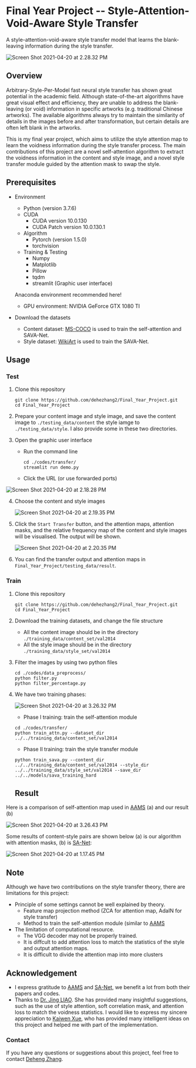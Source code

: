 # Final Year Project -- Style-Attention-Void-Aware Style Transfer

A style-attention-void-aware style transfer model that learns the blank-leaving information during the style transfer.

![Screen Shot 2021-04-20 at 2.28.32 PM](https://github.com/dehezhang2/Final_Year_Project/blob/master/README.assets/Screen%20Shot%202021-04-20%20at%202.28.32%20PM-8903311.png)

## Overview

Arbitrary-Style-Per-Model fast neural style transfer has shown great potential in the academic field. Although state-of-the-art algorithms have great visual effect and efficiency, they are unable to address the blank-leaving (or void) information in specific artworks (e.g. traditional Chinese artworks). The available algorithms always try to maintain the similarity of details in the images before and after transformation, but certain details are often left blank in the artworks. 

This is my final year project, which aims to utilize the style attention map to learn the voidness information during the style transfer process. The main contributions of this project are a novel self-attention algorithm to extract the voidness information in the content and style image, and a novel style transfer module guided by the attention mask to swap the style. 

## Prerequisites

* Environment

  * Python (version 3.7.6)
  * CUDA 
    * CUDA version 10.0.130
    * CUDA Patch version 10.0.130.1
  * Algorithm
    * Pytorch (version 1.5.0)
    * torchvision
  * Training & Testing
    * Numpy
    * Matplotlib
    * Pillow
    * tqdm
    * streamlit (Graphic user interface)

  Anaconda environment recommended here!

  * GPU environment: NVIDIA GeForce GTX 1080 TI 

* Download the datasets
  * Content dataset: [MS-COCO](https://cocodataset.org/#home) is used to train the self-attention and SAVA-Net. 
  * Style dataset: [WikiArt](https://github.com/cs-chan/ArtGAN/tree/master/WikiArt%20Dataset) is used to train the SAVA-Net.

## Usage

### Test

1. Clone this repository

   ```shell
   git clone https://github.com/dehezhang2/Final_Year_Project.git
   cd Final_Year_Project
   ```

2. Prepare your content image and style image, and save the content image to `./testing_data/content` the style iamge to `./testing_data/style`. I also provide some in these two directories. 

3. Open the graphic user interface

   * Run the command line

     ```shell
     cd ./codes/transfer/
     streamlit run demo.py
     ```

   * Click the URL (or use forwarded ports)

![Screen Shot 2021-04-20 at 2.18.28 PM](https://github.com/dehezhang2/Final_Year_Project/blob/master/README.assets/Screen%20Shot%202021-04-20%20at%202.18.28%20PM-8899518.png)

4. Choose the content and style images

   ![Screen Shot 2021-04-20 at 2.19.35 PM](https://github.com/dehezhang2/Final_Year_Project/blob/master/README.assets/Screen%20Shot%202021-04-20%20at%202.19.35%20PM-8899589.png)

5. Click the `Start Transfer` button, and the attention maps, attention masks, and the relative frequency map of the content and style images will be visualised. The output will be shown. 

   ![Screen Shot 2021-04-20 at 2.20.35 PM](https://github.com/dehezhang2/Final_Year_Project/blob/master/README.assets/Screen%20Shot%202021-04-20%20at%202.20.35%20PM-8899708.png)

6. You can find the transfer output and attention maps in `Final_Year_Project/testing_data/result`.

### Train

1. Clone this repository

   ```shell
   git clone https://github.com/dehezhang2/Final_Year_Project.git
   cd Final_Year_Project
   ```

2. Download the training datasets, and change the file structure

   * All the content image should be in the directory `./training_data/content_set/val2014`
   * All the style image should be in the directory  `./training_data/style_set/val2014`

3. Filter the images by using two python files

   ```shell
   cd ./codes/data_preprocess/
   python filter.py
   python filter_percentage.py
   ```

4. We have two training phases:

   ![Screen Shot 2021-04-20 at 3.26.32 PM](https://github.com/dehezhang2/Final_Year_Project/blob/master/README.assets/Screen%20Shot%202021-04-20%20at%203.26.32%20PM-8903694.png)

   * Phase I training: train the self-attention module

   ```shell
   cd ./codes/transfer/
   python train_attn.py --dataset_dir ../../training_data/content_set/val2014
   ```

   * Phase II training: train the style transfer module

   ```shell
   python train_sava.py --content_dir ../../training_data/content_set/val2014 --style_dir ../../training_data/style_set/val2014 --save_dir ../../models/sava_training_hard
   ```

   ## Result

Here is a comparison of self-attention map used in [AAMS](https://openaccess.thecvf.com/content_CVPR_2019/papers/Yao_Attention-Aware_Multi-Stroke_Style_Transfer_CVPR_2019_paper.pdf) (a) and our result (b)

![Screen Shot 2021-04-20 at 3.26.43 PM](https://github.com/dehezhang2/Final_Year_Project/blob/master/README.assets/Screen%20Shot%202021-04-20%20at%203.26.43%20PM-8903811.png)

Some results of content-style pairs are shown below (a) is our algorithm with attention masks, (b) is [SA-Net](https://arxiv.org/abs/1812.02342):

![Screen Shot 2021-04-20 at 1.17.45 PM](https://github.com/dehezhang2/Final_Year_Project/blob/master/README.assets/Screen%20Shot%202021-04-20%20at%201.15.53%20PM.png)



## Note

Although we have two contributions on the style transfer theory, there are limitations for this project:

* Principle of some settings cannot be well explained by theory.
  * Feature map projection method (ZCA for attention map, AdaIN for style transfer)
  * Method to train the self-attention module (similar to [AAMS](https://openaccess.thecvf.com/content_CVPR_2019/papers/Yao_Attention-Aware_Multi-Stroke_Style_Transfer_CVPR_2019_paper.pdf)
* The limitation of computational resource.
  * The VGG decoder may not be properly trained.
  * It is diffcult to add attention loss to match the statistics of the style and output attention maps. 
  * It is difficult to divide the attention map into more clusters

## Acknowledgement

* I express gratitude to [AAMS](https://openaccess.thecvf.com/content_CVPR_2019/papers/Yao_Attention-Aware_Multi-Stroke_Style_Transfer_CVPR_2019_paper.pdf) and [SA-Net](https://arxiv.org/abs/1812.02342), we benefit a lot from both their papers and codes. 
* Thanks to [Dr. Jing LIAO](https://liaojing.github.io/html/index.html). She has provided many insightful suggestions, such as the use of style attention, soft correlation mask, and attention loss to match the voidness statistics. I would like to express my sincere appreciation to [Kaiwen Xue](https://github.com/KevinRSX), who has provided many intelligent ideas on this project and helped me with part of the implementation. 

### Contact

If you have any questions or suggestions about this project, feel free to contact [Deheng Zhang](dehezhang2@gmail.com).
